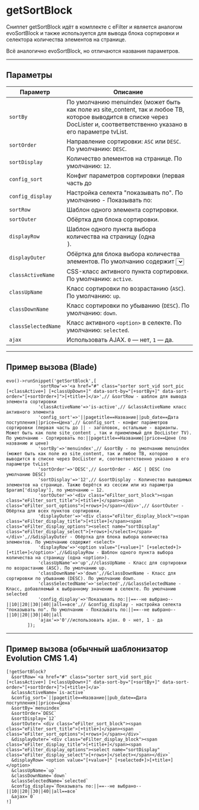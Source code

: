 # getSortBlock

Сниппет getSortBlock идёт в комплекте с eFilter и является аналогом evoSortBlock и также используется для вывода блока сортировки и селектора количества элементов на странице.

Всё аналогично evoSortBlock, но отличаются названия параметров.

---

## Параметры

| Параметр              | Описание |
|------------------------|----------|
| `sortBy`               | По умолчанию menuindex (может быть как поле из site_content, так и любое ТВ, которое выводится в списке через DocLister и, соответветственно указано в его параметре tvList. |
| `sortOrder`            | Направление сортировки: `ASC` или `DESC`. По умолчанию: `DESC`. |
| `sortDisplay`          | Количество элементов на странице. По умолчанию: `12`. |
| `config_sort`          | Конфиг параметров сортировки (первая часть до || - заголовок, остальные - варианты. Может быть как поле site_content , так и приемлемый для DocLister TV). По умолчанию - Сортировать по:||pagetitle==Названию||price==Цене. |
| `config_display`       | Настройка селекта "показывать по". По умолчанию - Показывать по:||==--не выбрано--||10||20||30||40||all |
| `sortRow`              | Шаблон одного элемента сортировки. |
| `sortOuter`            | Обёртка для блока сортировки. |
| `displayRow`           | Шаблон одного пункта выбора количества на страницу (одна <option>). |
| `displayOuter`         | Обёртка для блока выбора количества элементов. По умолчанию содержит <select>. |
| `classActiveName`      | CSS-класс активного пункта сортировки. По умолчанию: `active`. |
| `classUpName`          | Класс сортировки по возрастанию (`ASC`). По умолчанию: `up`. |
| `classDownName`        | Класс сортировки по убыванию (`DESC`). По умолчанию: `down`. |
| `classSelectedName`    | Класс активного `<option>` в селекте. По умолчанию: `selected`. |
| `ajax`                 | Использовать AJAX. `0` — нет, `1` — да. |

---

## Пример вызова (Blade)

```blade
evo()->runSnippet('getSortBlock',[
            'sortRow'=>'<a href="#" class="sorter sort_vid sort_pic [+classActive+] [+classUpDown+]" data-sort-by="[+sortBy+]" data-sort-order="[+sortOrder+]">[+title+]</a>',// &sortRow - шаблон для вывода элемента сортировки
            'classActiveName'=>'is-active',// &classActiveName класс активного элемента
            'config_sort'=>'||pagetitle==Название||pub_date==Дата поступления||price==Цена',// &config_sort - конфиг параметров сортировки (первая часть до || - заголовок, остальные - варианты. Может быть как поле site_content , так и приемлемый для DocLister TV). По умолчанию - Сортировать по:||pagetitle==Названию||price==Цене (по названию и цене)
            'sortBy'=>'menuindex',// &sortBy - по умолчанию menuindex (может быть как поле из site_content, так и любое ТВ, которое выводится в списке через DocLister и, соответветственно указано в его параметре tvList
            'sortOrder'=>'DESC',// &sortOrder - ASC | DESC (по умолчанию DESC)
            'sortDisplay'=>'12',// &sortDisplay - Количество выводимых элементов на странице. Также берётся из сессии или из параметра $param['display'], по умолчанию — 12.
            'sortOuter'=>'<div class="eFilter_sort_block"><span class="eFilter_sort_title">[+title+]</span><span class="eFilter_sort_options">[+rows+]</span></div>',// &sortOuter - Обёртка для всех пунктов сортировки.
            'displayOuter'=>'<div class="eFilter_display_block"><span class="eFilter_display_title">[+title+]</span><span class="eFilter_display_options"><select name="sortDisplay" class="eFilter_display_select">[+rows+]</select></span></div>',//&displayOuter - Обёртка для блока выбора количества элементов. По умолчанию содержит <select>
            'displayRow'=>'<option value="[+value+]" [+selected+]>[+title+]</option>',//&displayRow - Шаблон одного пункта выбора количества на страницу (одна <option>).
            'classUpName'=>'up',//classUpName - Класс для сортировки по возрастанию (ASC). По умолчанию up.
            'classDownName'=>'down',//&classDownName - Класс для сортировки по убыванию (DESC). По умолчанию down.
            'classSelectedName'=>'selected',//&classSelectedName - Класс, добавляемый к выбранному значению в селекте. По умолчанию selected
            'config_display'=>'Показывать по:||==--не выбрано--||10||20||30||40||all==все',// &config_display - настройка селекта "показывать по". По умолчанию - Показывать по:||==--не выбрано--||10||20||30||40||all
            'ajax'=>'0'//использовать ajax. 0 - нет, 1 - да
        ]);
```
---

## Пример вызова (обычный шаблонизатор Evolution CMS 1.4)
```
[!getSortBlock?
  &sortRow=`<a href="#" class="sorter sort_vid sort_pic [+classActive+] [+classUpDown+]" data-sort-by="[+sortBy+]" data-sort-order="[+sortOrder+]">[+title+]</a>`
  &classActiveName=`is-active`
  &config_sort=`||pagetitle==Название||pub_date==Дата поступления||price==Цена`
  &sortBy=`menuindex`
  &sortOrder=`DESC`
  &sortDisplay=`12`
  &sortOuter=`<div class="eFilter_sort_block"><span class="eFilter_sort_title">[+title+]</span><span class="eFilter_sort_options">[+rows+]</span></div>`
  &displayOuter=`<div class="eFilter_display_block"><span class="eFilter_display_title">[+title+]</span><span class="eFilter_display_options"><select name="sortDisplay" class="eFilter_display_select">[+rows+]</select></span></div>`
  &displayRow=`<option value="[+value+]" [+selected+]>[+title+]</option>`
  &classUpName=`up`
  &classDownName=`down`
  &classSelectedName=`selected`
  &config_display=`Показывать по:||==--не выбрано--||10||20||30||40||all==все`
  &ajax=`0`
!]
```



